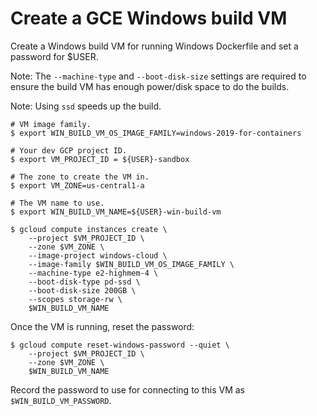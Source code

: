 # Create a GCE Windows build VM

Create a Windows build VM for running Windows Dockerfile and set a password for $USER.

Note: The `--machine-type` and `--boot-disk-size` settings are required to
ensure the build VM has enough power/disk space to do the builds.

Note: Using `ssd` speeds up the build.

```shell
# VM image family.
$ export WIN_BUILD_VM_OS_IMAGE_FAMILY=windows-2019-for-containers

# Your dev GCP project ID.
$ export VM_PROJECT_ID = ${USER}-sandbox

# The zone to create the VM in.
$ export VM_ZONE=us-central1-a

# The VM name to use.
$ export WIN_BUILD_VM_NAME=${USER}-win-build-vm

$ gcloud compute instances create \
    --project $VM_PROJECT_ID \
    --zone $VM_ZONE \
    --image-project windows-cloud \
    --image-family $WIN_BUILD_VM_OS_IMAGE_FAMILY \
    --machine-type e2-highmem-4 \
    --boot-disk-type pd-ssd \
    --boot-disk-size 200GB \
    --scopes storage-rw \
    $WIN_BUILD_VM_NAME
```

Once the VM is running, reset the password:

```shell
$ gcloud compute reset-windows-password --quiet \
    --project $VM_PROJECT_ID \
    --zone $VM_ZONE \
    $WIN_BUILD_VM_NAME
```

Record the password to use for connecting to this VM as `$WIN_BUILD_VM_PASSWORD`.
